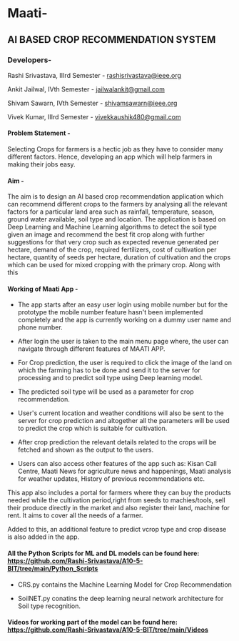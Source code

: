 # Maati-
## AI BASED CROP RECOMMENDATION SYSTEM

### Developers- 
Rashi Srivastava, IIIrd Semester - rashisrivastava@ieee.org

Ankit Jailwal, IVth Semester - jailwalankit@gmail.com

Shivam Sawarn, IVth Semester - shivamsawarn@ieee.org

Vivek Kumar, IIIrd Semester - vivekkaushik480@gmail.com


#### Problem Statement - 
Selecting Crops for farmers is a hectic job as they have to consider many different factors. Hence, developing an app which will help farmers in making their jobs easy.

#### Aim - 
The aim is to design an AI based crop recommendation application which can recommend different crops to the farmers by analysing all the relevant factors for a particular land area such as rainfall, temperature, season, ground water available, soil type and location. The application is based on Deep Learning and Machine Learning algorithms to detect the soil type given an image and recommend the best fit crop along with further suggestions for that very crop such as expected revenue generated per hectare, demand of the crop, required fertilizers, cost of cultivation per hectare, quantity of seeds per hectare, duration of cultivation and the crops which can be used for mixed cropping with the primary crop. Along with this
    
#### Working of Maati App - 
- The app starts after an easy user login using mobile number but for the prototype the mobile number feature hasn't been implemented completely and the app is currently working on a dummy user name and phone number. 

- After login the user is taken to the main menu page where, the user can navigate through different features of MAATI APP.

- For Crop prediction, the user is required to click the image of the land on which the farming has to be done and send it to the server for processing and to predict soil type using Deep learning model.

- The predicted soil type will be used as a parameter for crop recommendation.

- User's current location and weather conditions will also be sent to the server for crop prediction and altogether all the parameters will be used to predict the crop which is suitable for cultivation.

- After crop prediction the relevant details related to the crops will be fetched and shown as the output to the users.
- Users can also access other features of the app such as: Kisan Call Centre, Maati News for agriculture news and happenings, Maati analysis for weather updates, History of previous recommendations etc. 

This app also includes a portal for farmers where they can buy the products needed while the cultivation period,right from seeds to machies/tools, sell their produce directly in the market and also register their land, machine for rent. It aims to cover all the needs of a farmer.

Added to this, an additional feature to predict vcrop type and crop disease is also added in the app.

#### All the Python Scripts for ML and DL models can be found here: https://github.com/Rashi-Srivastava/A10-5-BIT/tree/main/Python_Scripts

- CRS.py contains the Machine Learning Model for Crop Recommendation

- SoilNET.py conatins the deep learning neural network architecture for Soil type recognition.

#### Videos for working part of the model can be found here: https://github.com/Rashi-Srivastava/A10-5-BIT/tree/main/Videos


